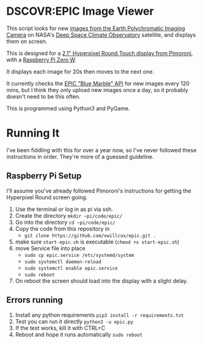 
# DSCOVR:EPIC Image Viewer

This script looks for new [images from the Earth Polychromatic Imaging Camera](https://epic.gsfc.nasa.gov/) on NASA's [Deep Space Climate Observatory](https://www.nesdis.noaa.gov/current-satellite-missions/currently-flying/dscovr-deep-space-climate-observatory) satellite, and displays them on screen.

This is designed for a [2.1" Hyperpixel Round Touch display from Pimoroni](https://shop.pimoroni.com/products/hyperpixel-round), with a [Raspberry Pi Zero W](https://www.raspberrypi.com/products/raspberry-pi-zero-w/).

It displays each image for 20s then moves to the next one.

It currently checks the [EPIC "Blue Marble" API](https://epic.gsfc.nasa.gov/about/api) for new images every 120 mins, but I think they only upload new images once a day, so it probably doesn't need to be this often.

This is programmed using Python3 and PyGame.

# Running It
I've been fiddling with this for over a year now, so I've never followed these instructions in order. They're more of a guessed guideline.

## Raspberry Pi Setup
I'll assume you've already followed Pimoroni's instructions for getting the Hyperpixel Round screen going.

1. Use the terminal or log in as pi via ssh.
1. Create the directory `mkdir ~pi/code/epic/`
1. Go into the directory `cd ~pi/code/epic/`
1. Copy the code from this repository in
	* `git clone https://github.com/vwillcox/epic.git .`
1. make sure `start-epic.sh` is executable (`chmod +x start-epic.sh`)
1. move Service file into place
	* `sudo cp epic.service /etc/systemd/system`
	* `sudo systemctl daemon-reload`
	* `sudo systemctl enable epic.service`
	* `sudo reboot`
1. On reboot the screen should load into the display with a slight delay.

## Errors running

1. Install any python requirements `pip3 install -r requirements.txt`
1. Test you can run it directly `python3 -u epic.py`
1. If the test works, kill it with CTRL+C
1. Reboot and hope it runs automatically `sudo reboot`


